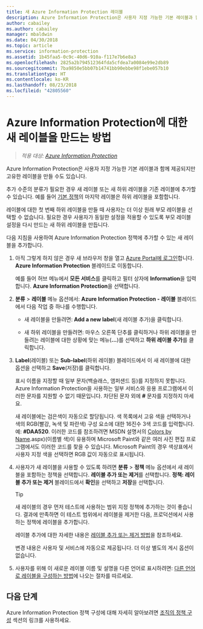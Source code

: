 ```yaml
---
title: 새 Azure Information Protection 레이블
description: Azure Information Protection은 사용자 지정 가능한 기본 레이블과 함께 제공되지만 사용자의 Information Protection 표시줄에 표시되는 고유의 레이블을 만들 수도 있습니다.
author: cabailey
ms.author: cabailey
manager: mbaldwin
ms.date: 04/30/2018
ms.topic: article
ms.service: information-protection
ms.assetid: 1b45faa5-0c9c-40d6-910a-f117e7b6e8a3
ms.openlocfilehash: 2825a2b794512364fda5cfdea7a0084e99e2db89
ms.sourcegitcommit: 7ba9850e5bb07b14741bb90ebbe98f1ebe057b10
ms.translationtype: HT
ms.contentlocale: ko-KR
ms.lasthandoff: 08/23/2018
ms.locfileid: "42805560"
---
```

# <a name="how-to-create-a-new-label-for-azure-information-protection"></a>Azure Information Protection에 대한 새 레이블을 만드는 방법

>*적용 대상: [Azure Information Protection](https://azure.microsoft.com/pricing/details/information-protection)*

Azure Information Protection은 사용자 지정 가능한 기본 레이블과 함께 제공되지만 고유한 레이블을 만들 수도 있습니다.

추가 수준의 분류가 필요한 경우 새 레이블 또는 새 하위 레이블을 기존 레이블에 추가할 수 있습니다. 예를 들어 [기본 정책](configure-policy-default.md)의 마지막 레이블은 하위 레이블을 포함합니다.

레이블에 대한 첫 번째 하위 레이블을 만들 때 사용자는 더 이상 원래 부모 레이블을 선택할 수 없습니다. 필요한 경우 사용자가 동일한 설정을 적용할 수 있도록 부모 레이블 설정을 다시 만드는 새 하위 레이블을 만듭니다.

다음 지침을 사용하여 Azure Information Protection 정책에 추가할 수 있는 새 레이블을 추가합니다.

1. 아직 그렇게 하지 않은 경우 새 브라우저 창을 열고 [Azure Portal에 로그인](configure-policy.md#signing-in-to-the-azure-portal)합니다. **Azure Information Protection** 블레이드로 이동합니다.
    
    예를 들어 허브 메뉴에서 **모든 서비스**를 클릭하고 필터 상자에 **Information**을 입력합니다. **Azure Information Protection**을 선택합니다.

2. **분류** > **레이블** 메뉴 옵션에서: **Azure Information Protection - 레이블** 블레이드에서 다음 작업 중 하나를 수행합니다.
    
    - 새 레이블을 만들려면: **Add a new label**(새 레이블 추가)을 클릭합니다.
    
    - 새 하위 레이블을 만들려면: 마우스 오른쪽 단추를 클릭하거나 하위 레이블을 만들려는 레이블에 대한 상황에 맞는 메뉴(**...**)를 선택하고 **하위 레이블 추가**를 클릭합니다.

4. **Label**(레이블) 또는 **Sub-label**(하위 레이블) 블레이드에서 이 새 레이블에 대한 옵션을 선택하고 **Save**(저장)를 클릭합니다.
    
    표시 이름을 지정할 때 일부 문자(백슬래스, 앰퍼샌드 등)를 지정하지 못합니다. Azure Information Protection을 사용하는 일부 서비스와 응용 프로그램에서 이러한 문자를 지원할 수 없기 때문입니다. 차단된 문자 외에 **#** 문자를 지정하지 마세요.    
    
    새 레이블에는 검은색이 자동으로 할당됩니다. 색 목록에서 고유 색을 선택하거나 색의 RGB(빨강, 녹색 및 파란색) 구성 요소에 대한 16진수 3색 코드를 입력합니다. 예: **#DAA520**. 이러한 코드를 참조하려면 MSDN 설명서의 [Colors by Name](https://msdn.microsoft.com/library/aa358802\(v=vs.85).aspx)(이름별 색)이 유용하며 Microsoft Paint와 같은 여러 사진 편집 프로그램에서도 이러한 코드를 찾을 수 있습니다. Microsoft Paint의 경우 색상표에서 사용자 지정 색을 선택하면 RGB 값이 자동으로 표시됩니다.

5. 사용자가 새 레이블을 사용할 수 있도록 하려면 **분류** >  **정책** 메뉴 옵션에서 새 레이블을 포함하는 정책을 선택합니다. **레이블 추가 또는 제거**를 선택합니다. **정책: 레이블 추가 또는 제거** 블레이드에서 **확인**을 선택하고 **저장**을 선택합니다.
    
    >[!TIP]
    >새 레이블의 경우 먼저 테스트에 사용하는 범위 지정 정책에 추가하는 것이 좋습니다. 결과에 만족하면 이 테스트 범위에서 레이블을 제거한 다음, 프로덕션에서 사용하는 정책에 레이블을 추가합니다.     
    
    레이블 추가에 대한 자세한 내용은 [레이블 추가 또는 제거 방법](configure-policy-add-remove-label.md)을 참조하세요.
    
    변경 내용은 사용자 및 서비스에 자동으로 제공됩니다. 더 이상 별도의 게시 옵션이 없습니다.

6. 사용자를 위해 이 새로운 레이블 이름 및 설명을 다른 언어로 표시하려면: [다른 언어로 레이블을 구성하는 방법](configure-policy-languages.md)에 나오는 절차를 따르세요. 

## <a name="next-steps"></a>다음 단계

Azure Information Protection 정책 구성에 대해 자세히 알아보려면 [조직의 정책 구성](configure-policy.md#configuring-your-organizations-policy) 섹션의 링크를 사용하세요.  


